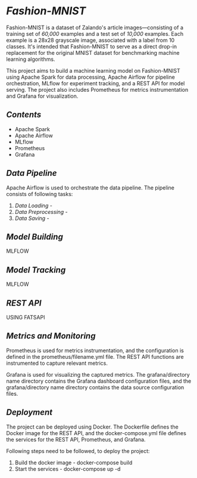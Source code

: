 # *Fashion-MNIST*

Fashion-MNIST is a dataset of Zalando's article images—consisting of a training set of *60,000* examples and a test set of *10,000* examples. Each example is a 28x28 grayscale image, associated with a label from 10 classes. It's intended that Fashion-MNIST to serve as a direct drop-in replacement for the original MNIST dataset for benchmarking machine learning algorithms.

This project aims to build a machine learning model on Fashion-MNIST using Apache Spark for data processing, Apache Airflow for pipeline orchestration, MLflow for experiment tracking, and a REST API for model serving. The project also includes Prometheus for metrics instrumentation and Grafana for visualization.

## *Contents*
- Apache Spark
- Apache Airflow
- MLflow
- Prometheus
- Grafana
## *Data Pipeline*
Apache Airflow is used to orchestrate the data pipeline. The pipeline consists of following tasks:
1. *Data Loading* -
2. *Data Preprocessing* -
3. *Data Saving* -

## *Model Building*
MLFLOW
## *Model Tracking*
MLFLOW

## *REST API*
USING FATSAPI
## *Metrics and Monitoring*
Prometheus is used for metrics instrumentation, and the configuration is defined in the prometheus/filename.yml file. The REST API functions are instrumented to capture relevant metrics.

Grafana is used for visualizing the captured metrics. The grafana/directory name directory contains the Grafana dashboard configuration files, and the grafana/directory name directory contains the data source configuration files.

## *Deployment*
The project can be deployed using Docker. The Dockerfile defines the Docker image for the REST API, and the docker-compose.yml file defines the services for the REST API, Prometheus, and Grafana.

Following steps need to be followed, to deploy the project:

1. Build the docker image - docker-compose build
2. Start the services - docker-compose up -d
